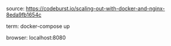 source: https://codeburst.io/scaling-out-with-docker-and-nginx-8eda9fb1654c

term:
docker-compose up

browser:
localhost:8080
